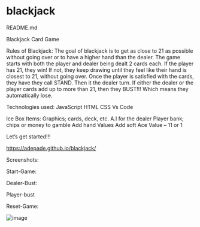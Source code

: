 # blackjack
README.md

Blackjack Card Game


Rules of Blackjack:
The goal of blackjack is to get as close to 21 as possible without going over or to have a higher hand than the dealer.  The game starts with both the player and dealer being dealt 2 cards each. If the player has 21, they win! If not, they keep drawing until they feel like their hand is closest to 21, without going over. Once the player is satisfied with the cards, they have they call STAND. Then it the dealer turn. If either the dealer or the player cards add up to more than 21, then they BUST!!! Which means they automatically lose.


Technologies used:
JavaScript
HTML
CSS
Vs Code


Ice Box Items:
Graphics; cards, deck, etc.
A.I for the dealer
Player bank; chips or money to gamble
Add hand Values
Add soft Ace Value – 11 or 1


Let’s get started!!!


https://adepade.github.io/blackjack/



Screenshots:

Start-Game:
 
Dealer-Bust: 
 
Player-bust
 
Reset-Game: 
 
![image](https://user-images.githubusercontent.com/99681662/158004344-fe927d46-a514-4336-9a91-ad23320d85d3.png)
